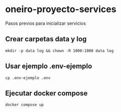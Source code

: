 # oneiro-proyecto-services

Pasos previos para inicializar servicios

## Crear carpetas data y log

```
mkdir -p data log && chown -R 1000:1000 data log
```

## Usar ejemplo .env-ejemplo

```
cp .env-ejemplo .env
```

## Ejecutar docker compose

```
docker compose up 
```


